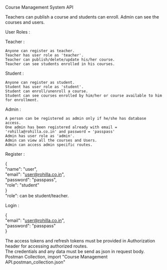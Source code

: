 Course Management System API

Teachers can publish a course and students can enroll.
Admin can see the courses and users.

User Roles :

  Teacher :
    
    Anyone can register as teacher.
    Teacher has user role as 'teacher'.
    Teacher can publish/delete/update his/her course.
    Teacher can see students enrolled in his courses.

  Student :

    Anyone can register as student.
    Student has user role as 'student'.
    Student can enroll/unenroll a course.
    Student can see courses enrolled by him/her or course available to him for enrollment.

  Admin :

    A person can be registered as admin only if he/she has database access.
    One admin has been registered already with email = 'rohilla@rohilla.co.in' and password = 'passpass'
    Admin has user role as 'admin'.
    Admin can view all the courses and Users.
    Admin can access admin specific routes.


Register :

  {<br/>
    "name": "user",<br/>
    "email": "user@rohilla.co.in",<br/>
    "password": "passpass",<br/>
    "role": "student"<br/>
  }<br/>
  "role": can be student/teacher.<br/>

Login :

  {<br/>
    "email": "user@rohilla.co.in",<br/>
    "password": "passpass"<br/>
  }<br/>

The access tokens and refresh tokens must be provided in Authorization header for accessing authorized routes.<br/>
The credentials and any data must be send as json in request body.<br/>
Postman Collection, import "Course Management API.postman_collection.json"<br/>


